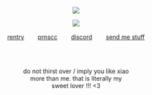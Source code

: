 <p align="center"
  
![](https://komarev.com/ghpvc/?username=deviqnt&color=6E4747&label=snowflakes)

<p align="center">
<img src="https://file.garden/ZtttMuQF4zKolxd7/gggg"/>
</p>
<p align="center"
  
[rentry](https://rentry.co/xiaother)  　　[prnscc](https://pronouns.cc/@deviqnt)  　　[discord](https://discordid.netlify.app/?id=601029140149174272)  　　[send me stuff](https://deviqntask.straw.page/)

</p>
<br>
<br>
<p align="center">
do not thirst over / imply you like xiao
  <br>
  more than me. that is literally my
  <br>
 sweet lover !!! <3
</p>
